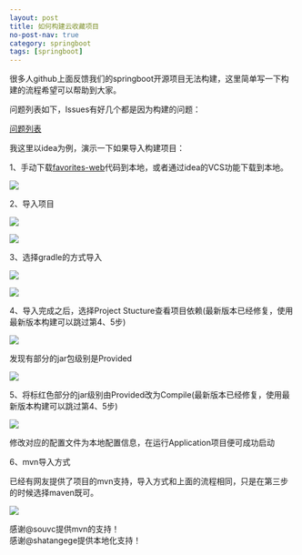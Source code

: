 ```yaml
---
layout: post
title: 如何构建云收藏项目
no-post-nav: true
category: springboot 
tags: [springboot]
---
```


很多人github上面反馈我们的springboot开源项目无法构建，这里简单写一下构建的流程希望可以帮助到大家。

问题列表如下，Issues有好几个都是因为构建的问题：

[问题列表](https://github.com/cloudfavorites/favorites-web/issues)


我这里以idea为例，演示一下如果导入构建项目：

1、手动下载[favorites-web](https://github.com/cloudfavorites/favorites-web)代码到本地，或者通过idea的VCS功能下载到本地。

 
![](http://io.dbbaxbb.cn/assets/images/2017/cloudfavorites/gradle1.png)


2、导入项目

 
![](http://io.dbbaxbb.cn/assets/images/2017/cloudfavorites/gradle2.png)


 
![](http://io.dbbaxbb.cn/assets/images/2017/cloudfavorites/gradle3.png)


3、选择gradle的方式导入

 
![](http://io.dbbaxbb.cn/assets/images/2017/cloudfavorites/gradle4.png)


 
![](http://io.dbbaxbb.cn/assets/images/2017/cloudfavorites/gradle5.png)


4、导入完成之后，选择Project Stucture查看项目依赖(最新版本已经修复，使用最新版本构建可以跳过第4、5步)


 
![](http://io.dbbaxbb.cn/assets/images/2017/cloudfavorites/gradle6.png)


发现有部分的jar包级别是Provided  

 
![](http://io.dbbaxbb.cn/assets/images/2017/cloudfavorites/gradle7.png)


5、将标红色部分的jar级别由Provided改为Compile(最新版本已经修复，使用最新版本构建可以跳过第4、5步)

 
![](http://io.dbbaxbb.cn/assets/images/2017/cloudfavorites/gradle8.png)

修改对应的配置文件为本地配置信息，在运行Application项目便可成功启动


6、mvn导入方式

已经有网友提供了项目的mvn支持，导入方式和上面的流程相同，只是在第三步的时候选择maven既可。


 
![](http://io.dbbaxbb.cn/assets/images/2017/cloudfavorites/mvn3.png)


感谢@souvc提供mvn的支持！  
感谢@shatangege提供本地化支持！